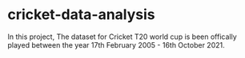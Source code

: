 # cricket-data-analysis

In this project, The dataset for Cricket T20 world cup is been offically played between the year 17th February 2005 - 16th October 2021.
